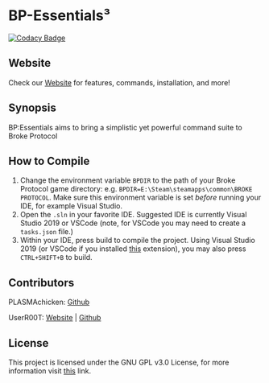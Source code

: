 # BP-Essentials³
[![Codacy Badge](https://api.codacy.com/project/badge/Grade/c3005ebae8e24c38ad8425928b847540)](https://www.codacy.com/gh/BPEssentials/Core)

## Website

Check our [Website](https://bpessentials.github.io/Docs/) for features, commands, installation, and more!

## Synopsis

BP:Essentials aims to bring a simplistic yet powerful command suite to Broke Protocol

## How to Compile

1. Change the environment variable `BPDIR` to the path of your Broke Protocol game directory: e.g. `BPDIR=E:\Steam\steamapps\common\BROKE PROTOCOL`. Make sure this environment variable is set _before_ running your IDE, for example Visual Studio.
2. Open the `.sln` in your favorite IDE. Suggested IDE is currently Visual Studio 2019 or VSCode (note, for VSCode you may need to create a `tasks.json` file.)
3. Within your IDE, press build to compile the project. Using Visual Studio 2019 (or VSCode if you installed [this](https://marketplace.visualstudio.com/items?itemName=ms-vscode.vs-keybindings) extension), you may also press `CTRL+SHIFT+B` to build.

## Contributors

PLASMAchicken: [Github](https://github.com/PLASMAchicken)

UserR00T: [Website](https://UserR00T.com) | [Github](https://github.com/UserR00T)

## License

This project is licensed under the GNU GPL v3.0 License, for more information visit [this](https://choosealicense.com/licenses/gpl-3.0/) link.
